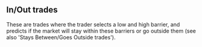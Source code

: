 ## In/Out trades

These are trades where the trader selects a low and high barrier, and predicts if the market will stay within these barriers or go outside them (see also 'Stays Between/Goes Outside trades').

